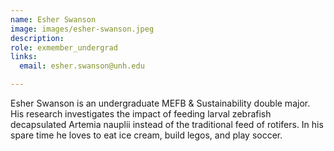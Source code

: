 ```yaml
---
name: Esher Swanson
image: images/esher-swanson.jpeg
description: 
role: exmember_undergrad
links:
  email: esher.swanson@unh.edu

---
```


Esher Swanson is an undergraduate MEFB & Sustainability double major. His research investigates the impact of feeding larval zebrafish decapsulated Artemia nauplii instead of the traditional feed of rotifers. In his spare time he loves to eat ice cream, build legos, and play soccer. 
